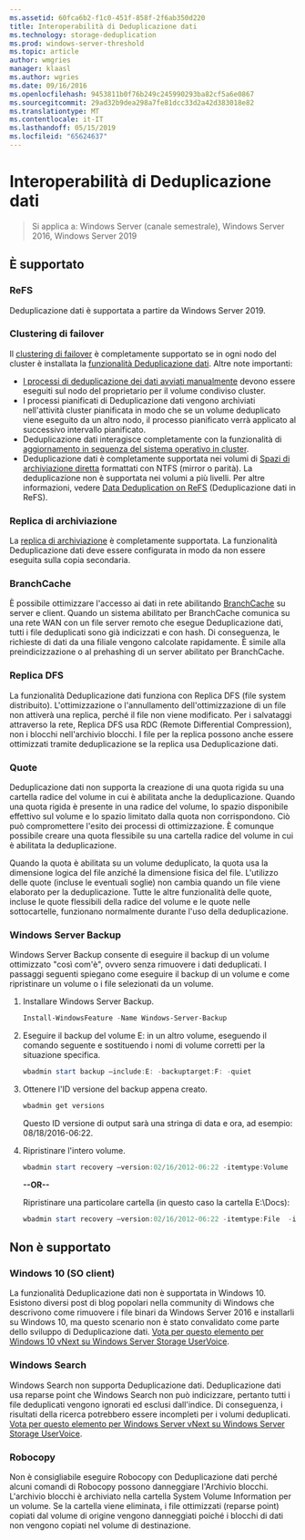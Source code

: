 ```yaml
---
ms.assetid: 60fca6b2-f1c0-451f-858f-2f6ab350d220
title: Interoperabilità di Deduplicazione dati
ms.technology: storage-deduplication
ms.prod: windows-server-threshold
ms.topic: article
author: wmgries
manager: klaasl
ms.author: wgries
ms.date: 09/16/2016
ms.openlocfilehash: 9453811b0f76b249c245990293ba82cf5a6e0867
ms.sourcegitcommit: 29ad32b9dea298a7fe81dcc33d2a42d383018e82
ms.translationtype: MT
ms.contentlocale: it-IT
ms.lasthandoff: 05/15/2019
ms.locfileid: "65624637"
---
```

# <a name="data-deduplication-interoperability"></a>Interoperabilità di Deduplicazione dati

> Si applica a: Windows Server (canale semestrale), Windows Server 2016, Windows Server 2019

## <a id="supported"></a>È supportato

### <a id="supported-ReFS"></a>ReFS
Deduplicazione dati è supportata a partire da Windows Server 2019. 

### <a id="supported-clusters"></a>Clustering di failover

Il [clustering di failover](../..//failover-clustering/failover-clustering-overview.md) è completamente supportato se in ogni nodo del cluster è installata la [funzionalità Deduplicazione dati](install-enable.md#install-dedup). Altre note importanti:

* [I processi di deduplicazione dei dati avviati manualmente](run.md#running-dedup-jobs-manually) devono essere eseguiti sul nodo del proprietario per il volume condiviso cluster.
* I processi pianificati di Deduplicazione dati vengono archiviati nell'attività cluster pianificata in modo che se un volume deduplicato viene eseguito da un altro nodo, il processo pianificato verrà applicato al successivo intervallo pianificato.
* Deduplicazione dati interagisce completamente con la funzionalità di [aggiornamento in sequenza del sistema operativo in cluster](../..//failover-clustering/cluster-operating-system-rolling-upgrade.md).
* Deduplicazione dati è completamente supportata nei volumi di [Spazi di archiviazione diretta](../storage-spaces/storage-spaces-direct-overview.md) formattati con NTFS (mirror o parità). La deduplicazione non è supportata nei volumi a più livelli. Per altre informazioni, vedere [Data Deduplication on ReFS](interop.md#unsupported-refs) (Deduplicazione dati in ReFS).

### <a id="supported-storage-replica"></a>Replica di archiviazione
La [replica di archiviazione](../storage-replica/storage-replica-overview.md) è completamente supportata. La funzionalità Deduplicazione dati deve essere configurata in modo da non essere eseguita sulla copia secondaria.

### <a id="supported-branchcache"></a>BranchCache
È possibile ottimizzare l'accesso ai dati in rete abilitando [BranchCache](../../networking/branchcache/branchcache.md) su server e client. Quando un sistema abilitato per BranchCache comunica su una rete WAN con un file server remoto che esegue Deduplicazione dati, tutti i file deduplicati sono già indicizzati e con hash. Di conseguenza, le richieste di dati da una filiale vengono calcolate rapidamente. È simile alla preindicizzazione o al prehashing di un server abilitato per BranchCache.

### <a id="supported-dfsr"></a>Replica DFS
La funzionalità Deduplicazione dati funziona con Replica DFS (file system distribuito). L'ottimizzazione o l'annullamento dell'ottimizzazione di un file non attiverà una replica, perché il file non viene modificato. Per i salvataggi attraverso la rete, Replica DFS usa RDC (Remote Differential Compression), non i blocchi nell'archivio blocchi. I file per la replica possono anche essere ottimizzati tramite deduplicazione se la replica usa Deduplicazione dati.

### <a id="supported-quotas"></a>Quote
Deduplicazione dati non supporta la creazione di una quota rigida su una cartella radice del volume in cui è abilitata anche la deduplicazione. Quando una quota rigida è presente in una radice del volume, lo spazio disponibile effettivo sul volume e lo spazio limitato dalla quota non corrispondono. Ciò può compromettere l'esito dei processi di ottimizzazione. È comunque possibile creare una quota flessibile su una cartella radice del volume in cui è abilitata la deduplicazione. 

Quando la quota è abilitata su un volume deduplicato, la quota usa la dimensione logica del file anziché la dimensione fisica del file. L'utilizzo delle quote (incluse le eventuali soglie) non cambia quando un file viene elaborato per la deduplicazione. Tutte le altre funzionalità delle quote, incluse le quote flessibili della radice del volume e le quote nelle sottocartelle, funzionano normalmente durante l'uso della deduplicazione.

### <a id="supported-windows-server-backup"></a>Windows Server Backup
Windows Server Backup consente di eseguire il backup di un volume ottimizzato "così com'è", ovvero senza rimuovere i dati deduplicati. I passaggi seguenti spiegano come eseguire il backup di un volume e come ripristinare un volume o i file selezionati da un volume.
1. Installare Windows Server Backup.  
    ```PowerShell
    Install-WindowsFeature -Name Windows-Server-Backup
    ```

2. Eseguire il backup del volume E: in un altro volume, eseguendo il comando seguente e sostituendo i nomi di volume corretti per la situazione specifica.  
    ```PowerShell
    wbadmin start backup –include:E: -backuptarget:F: -quiet
    ```
3. Ottenere l'ID versione del backup appena creato.

    ```PowerShell
    wbadmin get versions
    ```

    Questo ID versione di output sarà una stringa di data e ora, ad esempio: 08/18/2016-06:22.

4. Ripristinare l'intero volume.
    ```PowerShell
    wbadmin start recovery –version:02/16/2012-06:22 -itemtype:Volume  -items:E: -recoveryTarget:E:
    ```

    **--OR--**  

    Ripristinare una particolare cartella (in questo caso la cartella E:\Docs):
    ```PowerShell
    wbadmin start recovery –version:02/16/2012-06:22 -itemtype:File  -items:E:\Docs  -recursive
    ```

## <a id="unsupported"></a>Non è supportato

### <a id="unsupported-windows-client"></a>Windows 10 (SO client)
La funzionalità Deduplicazione dati non è supportata in Windows 10. Esistono diversi post di blog popolari nella community di Windows che descrivono come rimuovere i file binari da Windows Server 2016 e installarli su Windows 10, ma questo scenario non è stato convalidato come parte dello sviluppo di Deduplicazione dati. [Vota per questo elemento per Windows 10 vNext su Windows Server Storage UserVoice](https://windowsserver.uservoice.com/forums/295056-storage/suggestions/9011008-add-deduplication-support-to-client-os).

### <a id="unsupported-windows-search"></a>Windows Search
Windows Search non supporta Deduplicazione dati. Deduplicazione dati usa reparse point che Windows Search non può indicizzare, pertanto tutti i file deduplicati vengono ignorati ed esclusi dall'indice. Di conseguenza, i risultati della ricerca potrebbero essere incompleti per i volumi deduplicati. [Vota per questo elemento per Windows Server vNext su Windows Server Storage UserVoice](https://windowsserver.uservoice.com/forums/295056-storage/suggestions/17888647-make-windows-search-service-work-with-data-dedupli).

### <a id="unsupported-robocopy"></a>Robocopy
Non è consigliabile eseguire Robocopy con Deduplicazione dati perché alcuni comandi di Robocopy possono danneggiare l'Archivio blocchi. L'archivio blocchi è archiviato nella cartella System Volume Information per un volume. Se la cartella viene eliminata, i file ottimizzati (reparse point) copiati dal volume di origine vengono danneggiati poiché i blocchi di dati non vengono copiati nel volume di destinazione.
